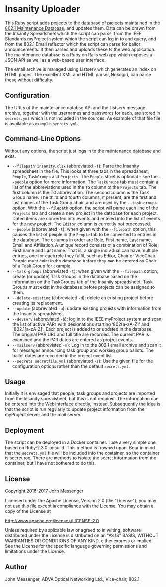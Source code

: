 Insanity Uploader
==============

This Ruby script adds projects to the database of projects maintained in the
[802.1 Maintenance Database](https://github.com/jlm/maint), and updates them.
Data can be drawn from the Insanity Spreadsheet which the script can parse,
from the IEEE Standards myProject system which the script can log in to and query, and from the
802.1 Email reflector which the script can parse for ballot announcements. 
It then parses and uploads these to the web application.  The maintenance
database is a Ruby on Rails web app which exposes a JSON API as well as a web-based user interface.

The email archive is managed using Listserv which generates an index on HTML pages.
The excellent XML and HTML parser, Nokogiri, can parse these without difficulty.

Configuration
-------------
The URLs of the maintenance databse API and the Listserv message archive, together with the usernames
and passwords for each, are stored in `secrets.yml` which is not included in the sources.
An example of that file file is available as `example-secrets.yml`.

Command-Line Options
--------------------
Without any options, the script just logs in to the maintenance database and exits.
* `--filepath insanity.xlsx`  (abbreviated `-f`): Parse the Insanity spreadsheet in the file.  This looks at three tabs
  in the spreadsheet, `People`, `TaskGroups` and `Projects`.  The `People` sheet is optional - see the `--people` option
  for more information.  The `TaskGroups` tab must contain a list of the abbreviations used in the
  `TG` column of the `Projects` tab.  The first column is the TG abbreviation. The second column is
  the Task Group name.  The third and fourth columns, if present, are the first and last names of the
  Task Group chair, and are used by the `--task-groups` option.
  With the `--filepath` option, the script will parse each line of the `Projects` tab and create a new project in the
  database for each project.  Dated items are converted into events and entered into the list of events for the
  new project.  The `Editor` column is currently not proecessed.
* `--people` (abbreviated `-t`): when given with the `--filepath` option, this causes the list of people in the `People`
  tab to be converted to entries in the database.  The columns in order are Role, First name, Last name, Email and
  Affiliation.  A unique record consists of a combination of Role, First name and Last name.  That is, a single
  individual can have multiple entries, one for each role they fulfil, such as Editor, Chair or ViceChair.  People must
  exist in the database before they can be entered as Chair of a Task Group for example.
* `--task-groups` (abbreviated `-t`): when given with the `--filepath` option, create (or update) Task Groups in the
  database based on the information on the TaskGroups tab of the Insanity spreadsheet.  Task Groups must exist 
  in the database before projects can be assigned to them.
* `--delete-existing` (abbreviated `-d`): delete an existing project before creating its replacement.
* `--update` (abbreviated `-u`): update existing projects with information from the Insanity spreadsheet.
* `--devserv` (abbreviated `-b`): log in to the IEEE myProject system and scan the list of active PARs with designations
  starting '802[a-zA-Z]' and '802.1[a-zA-Z]'.  Each project is added to or updated in the database.  The original PAR URL
  and full title are recorded.  The current PAR is examined and the PAR dates are entered as project events. 
* `--mailserv` (abbreviated `-m`): Log in to the 802.1 email archive and scan it for messages announcing task group and
  working group ballots.  The ballot dates are recorded in the project event list.
* `--secrets secretfile.yml` (abbreviated `-s`): Use the given file for the configuration options rather than the
  default `secrets.yml`. 

Usage
-----
Initially it is envisaged that people, task groups and projects are imported from the Insanity spreadsheet, but this is
not required.  The information can be entered into the Web interface directly, instead.  Subsequently the idea is that 
the script is run regularly to update project information from the myProject server and the mail server.

Deployment
----------

The script can be deployed in a Docker container.  I use a very simple one based on Ruby:2.3.0-onbuild.
This method is frowned upon. Bear in mind that the `secrets.yml` file will be included into the
container, so the container is secret too.  There are methods to isolate the secret information
from the container, but I have not bothered to do this.

License
-------
Copyright 2016-2017 John Messenger

Licensed under the Apache License, Version 2.0 (the "License");
you may not use this file except in compliance with the License.
You may obtain a copy of the License at

http://www.apache.org/licenses/LICENSE-2.0

Unless required by applicable law or agreed to in writing, software
distributed under the License is distributed on an "AS IS" BASIS,
WITHOUT WARRANTIES OR CONDITIONS OF ANY KIND, either express or implied.
See the License for the specific language governing permissions and
limitations under the License.

Author
------
John Messenger, ADVA Optical Networking Ltd., Vice-chair, 802.1
